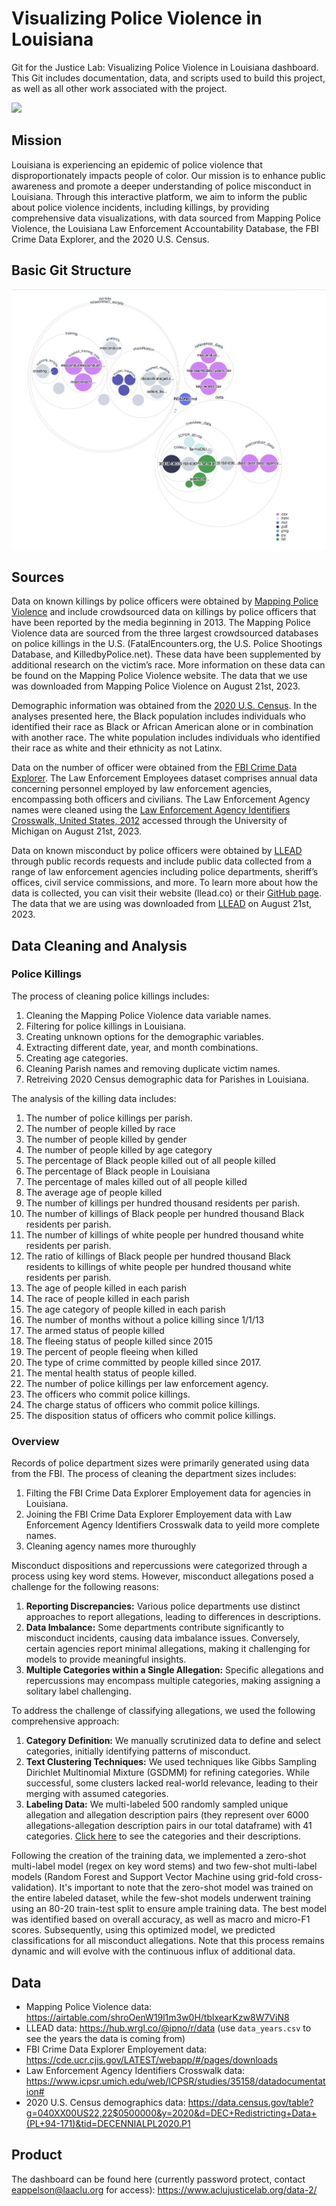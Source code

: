 # Visualizing Police Violence in Louisiana
Git for the Justice Lab: Visualizing Police Violence in Louisiana dashboard. This Git includes documentation, data, and scripts used to build this project, as well as all other work associated with the project.

<img src = https://github.com/aclu-national/JL_dashboard_new2/blob/a68702f6a4860122f69b8d2c89ab16a29dd8b4fc/image/visual.png >

## Mission
Louisiana is experiencing an epidemic of police violence that disproportionately impacts people of color. Our mission is to enhance public awareness and promote a deeper understanding of police misconduct in Louisiana. Through this interactive platform, we aim to inform the public about police violence incidents, including killings, by providing comprehensive data visualizations, with data sourced from Mapping Police Violence, the Louisiana Law Enforcement Accountability Database, the FBI Crime Data Explorer, and the 2020 U.S. Census.

## Basic Git Structure
<img src = https://github.com/aclu-national/JL_dashboard/blob/dba9941b92bded06f02b65751e41728554196290/image/basic_git_structure.png >

## Sources
Data on known killings by police officers were obtained by [Mapping Police Violence](https://airtable.com/shroOenW19l1m3w0H/tblxearKzw8W7ViN8) and include crowdsourced data on killings by police officers that have been reported by the media beginning in 2013. The Mapping Police Violence data are sourced from the three largest crowdsourced databases on police killings in the U.S. (FatalEncounters.org, the U.S. Police Shootings Database, and KilledbyPolice.net). These data have been supplemented by additional research on the victim’s race. More information on these data can be found on the Mapping Police Violence website. The data that we use was downloaded from Mapping Police Violence on August 21st, 2023.

Demographic information was obtained from the [2020 U.S. Census](https://data.census.gov/table?g=040XX00US22,22$0500000&y=2020&d=DEC+Redistricting+Data+(PL+94-171)&tid=DECENNIALPL2020.P1). In the analyses presented here, the Black population includes individuals who identified their race as Black or African American alone or in combination with another race. The white population includes individuals who identified their race as white and their ethnicity as not Latinx.

Data on the number of officer were obtained from the [FBI Crime Data Explorer](https://cde.ucr.cjis.gov/LATEST/webapp/#/pages/downloads). The Law Enforcement Employees dataset comprises annual data concerning personnel employed by law enforcement agencies, encompassing both officers and civilians. The Law Enforcement Agency names were cleaned using the [Law Enforcement Agency Identifiers Crosswalk, United States, 2012](https://www.icpsr.umich.edu/web/ICPSR/studies/35158/datadocumentation#) accessed through the University of Michigan on August 21st, 2023.

Data on known misconduct by police officers were obtained by [LLEAD](llead.co) through public records requests and include public data collected from a range of law enforcement agencies including police departments, sheriff’s offices, civil service commissions, and more. To learn more about how the data is collected, you can visit their website (llead.co) or their [GitHub page](https://github.com/ipno-llead). The data that we are using was downloaded from [LLEAD](https://hub.wrgl.co/@ipno/r/data) on August 21st, 2023.

## Data Cleaning and Analysis
### Police Killings
The process of cleaning police killings includes:
1. Cleaning the Mapping Police Violence data variable names.
2. Filtering for police killings in Louisiana.
3. Creating unknown options for the demographic variables.
4. Extracting different date, year, and month combinations.
5. Creating age categories.
6. Cleaning Parish names and removing duplicate victim names.
7. Retreiving 2020 Census demographic data for Parishes in Louisiana.

The analysis of the killing data includes:
1. The number of police killings per parish.
3. The number of people killed by race
4. The number of people killed by gender
5. The number of people killed by age category
6. The percentage of Black people killed out of all people killed
7. The percentage of Black people in Louisiana
8. The percentage of males killed out of all people killed
9. The average age of people killed
10. The number of killings per hundred thousand residents per parish.
11. The number of killings of Black people per hundred thousand Black residents per parish.
12. The number of killings of white people per hundred thousand white residents per parish.
13. The ratio of killings of Black people per hundred thousand Black residents to killings of white people per hundred thousand white residents per parish.
14. The age of people killed in each parish
15. The race of people killed in each parish
16. The age category of people killed in each parish
17. The number of months without a police killing since 1/1/13
18. The armed status of people killed
19. The fleeing status of people killed since 2015
20. The percent of people fleeing when killed
21. The type of crime committed by people killed since 2017.
22. The mental health status of people killed.
23. The number of police killings per law enforcement agency.
24. The officers who commit police killings.
25. The charge status of officers who commit police killings.
26. The disposition status of officers who commit police killings.

### Overview
Records of police department sizes were primarily generated using data from the FBI. The process of cleaning the department sizes includes: 
1. Filting the FBI Crime Data Explorer Employement data for agencies in Louisiana.
2. Joining the FBI Crime Data Explorer Employement data with Law Enforcement Agency Identifiers Crosswalk data to yeild more complete names.
3. Cleaning agency names more thuroughly



Misconduct dispositions and repercussions were categorized through a process using key word stems. However, misconduct allegations posed a challenge for the following reasons:

1. **Reporting Discrepancies:** Various police departments use distinct approaches to report allegations, leading to differences in descriptions.
2. **Data Imbalance:** Some departments contribute significantly to misconduct incidents, causing data imbalance issues. Conversely, certain agencies report minimal allegations, making it challenging for models to provide meaningful insights.
3. **Multiple Categories within a Single Allegation:** Specific allegations and repercussions may encompass multiple categories, making assigning a solitary label challenging.

To address the challenge of classifying allegations, we used the following comprehensive approach:

1. **Category Definition:** We manually scrutinized data to define and select categories, initially identifying patterns of misconduct.
2. **Text Clustering Techniques:** We used techniques like Gibbs Sampling Dirichlet Multinomial Mixture (GSDMM) for refining categories. While successful, some clusters lacked real-world relevance, leading to their merging with assumed categories.
3. **Labeling Data:** We multi-labeled 500 randomly sampled unique allegation and allegation description pairs (they represent over 6000 allegations-allegation description pairs in our total dataframe) with 41 categories. [Click here](fakelink.com) to see the categories and their descriptions.

Following the creation of the training data, we implemented a zero-shot multi-label model (regex on key word stems) and two few-shot multi-label models (Random Forest and Support Vector Machine using grid-fold cross-validation). It's important to note that the zero-shot model was trained on the entire labeled dataset, while the few-shot models underwent training using an 80-20 train-test split to ensure ample training data. The best model was identified based on overall accuracy, as well as macro and micro-F1 scores. Subsequently, using this optimized model, we predicted classifications for all misconduct allegations. Note that this process remains dynamic and will evolve with the continuous influx of additional data.

## Data
- Mapping Police Violence data: https://airtable.com/shroOenW19l1m3w0H/tblxearKzw8W7ViN8
- LLEAD data: https://hub.wrgl.co/@ipno/r/data (use `data_years.csv` to see the years the data is coming from)
- FBI Crime Data Explorer Employement data: https://cde.ucr.cjis.gov/LATEST/webapp/#/pages/downloads
- Law Enforcement Agency Identifiers Crosswalk data: https://www.icpsr.umich.edu/web/ICPSR/studies/35158/datadocumentation#
- 2020 U.S. Census demographics data: https://data.census.gov/table?g=040XX00US22,22$0500000&y=2020&d=DEC+Redistricting+Data+(PL+94-171)&tid=DECENNIALPL2020.P1

## Product
The dashboard can be found here (currently password protect, contact eappelson@laaclu.org for access): https://www.aclujusticelab.org/data-2/

